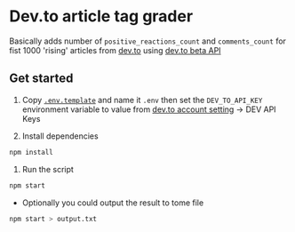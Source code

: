 # Dev.to article tag grader

Basically adds number of `positive_reactions_count` and `comments_count` for fist 1000 'rising' articles from [dev.to](https://dev.to) using [dev.to beta API](https://docs.dev.to/api/)

## Get started

1. Copy [`.env.template`](`./.env.template`) and name it `.env` then set the `DEV_TO_API_KEY` environment variable to value from [dev.to account setting](https://dev.to/settings/account) -> DEV API Keys

1. Install dependencies

  ```sh
  npm install
  ```

1. Run the script

  ```sh
  npm start
  ```

* Optionally you could output the result to tome file

```sh
npm start > output.txt
```
